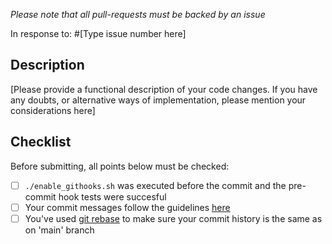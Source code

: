 _Please note that all pull-requests must be backed by an issue_

In response to: #[Type issue number here]

## Description
[Please provide a functional description of your code changes. If you have any
doubts, or alternative ways of implementation, please mention your
considerations here]

## Checklist
Before submitting, all points below must be checked:
- [ ] `./enable_githooks.sh` was executed before the commit and the pre-commit
      hook tests were succesful
- [ ] Your commit messages follow the guidelines [here](https://google.github.io/eng-practices/review/developer/cl-descriptions.html)
- [ ] You've used [git rebase](https://git-scm.com/book/en/v2/Git-Branching-Rebasing) to
      make sure your commit history is the same as on 'main' branch